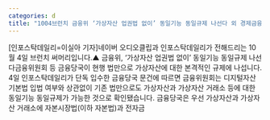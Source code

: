 ```yaml
---
categories: d
title: "1004브런치 금융위 ‘가상자산 업권법 없이’ 동일기능 동일규제 나선다 외 경제금융뉴스"
---
```

[인포스탁데일리=이실아 기자]네이버 오디오클립과 인포스탁데일리가 전해드리는 10월 4일 브런치 써머리입니다.▲ 금융위, ‘가상자산 업권법 없이’ 동일기능 동일규제 나선다금융위원회 등 금융당국이 현행 법만으로 가상자산에 대한 본격적인 규제에 나섭니다. 4일 인포스탁데일리가 단독 입수한 금융당국 문건에 따르면 금융위원회는 디지털자산기본법 입법 여부와 상관없이 기존 법만으로도 가상자산과 가상자산 거래소 등에 대한 동일기능 동일규제가 가능한 것으로 확인됐습니다. 금융당국은 우선 가상자산과 가상자산 거래소에 자본시장법(이하 자본법)과 전자금
